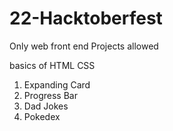 # 22-Hacktoberfest
Only web front end Projects allowed

basics of HTML CSS
1. Expanding Card
2. Progress Bar
3. Dad Jokes
4. Pokedex
